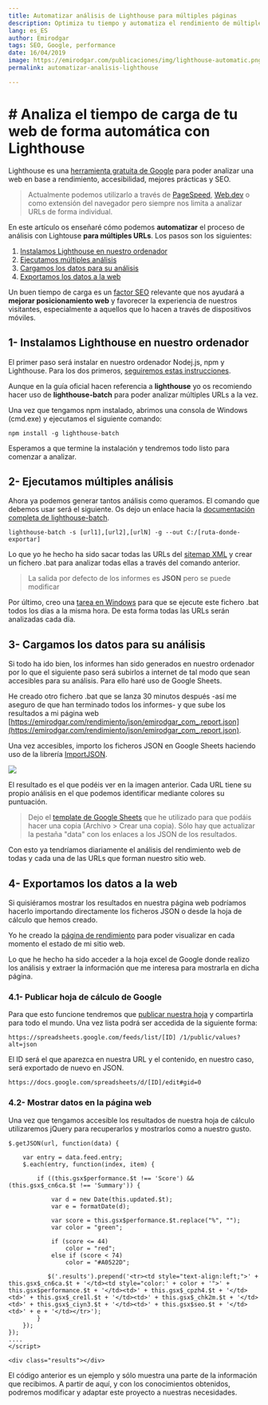 ```yaml
---
title: Automatizar análisis de Lighthouse para múltiples páginas
description: Optimiza tu tiempo y automatiza el rendimiento de múltiples URLs dentro de tu sitio web
lang: es_ES
author: Emirodgar
tags: SEO, Google, performance
date: 16/04/2019
image: https://emirodgar.com/publicaciones/img/lighthouse-automatic.png
permalink: automatizar-analisis-lighthouse

---
```


# # Analiza el tiempo de carga de tu web de forma automática con Lighthouse

Lighthouse es una  [herramienta gratuita de Google](https://emirodgar.com/[https://developers.google.com/web/tools/lighthouse/?hl=es](https://developers.google.com/web/tools/lighthouse/?hl=es))  para poder analizar una web en base a rendimiento, accesibilidad, mejores prácticas y SEO.

> Actualmente podemos utilizarlo a través de [PageSpeed]([https://developers.google.com/speed/pagespeed/insights/?hl=es](https://developers.google.com/speed/pagespeed/insights/?hl=es)), [Web.dev](https://web.dev) o como extensión del navegador pero siempre nos limita a analizar URLs de forma individual.

En este artículo os enseñaré cómo podemos **automatizar** el proceso de análisis con Lightouse **para múltiples URLs**. Los pasos son los siguientes:

 1. [Instalamos Lighthouse en nuestro ordenador](#instalacion)
 2. [Ejecutamos múltiples análisis](#analisis)
 3. [Cargamos los datos para su análisis](#carga)
 4. [Exportamos los datos a la web](#exportar)

Un buen tiempo de carga es un  [factor SEO](https://emirodgar.com/factores-seo)  relevante que nos ayudará a **mejorar posicionamiento web** y favorecer la experiencia de nuestros visitantes, especialmente a aquellos que lo hacen a través de dispositivos móviles.


## 1- <a name="instalacion"></a> Instalamos Lighthouse en nuestro ordenador

El primer paso será instalar en nuestro ordenador Nodej.js, npm y Lighthouse. Para los dos primeros,  [seguiremos estas instrucciones](https://www.npmjs.com/get-npm).

Aunque en la guía oficial hacen referencia a  **lighthouse**  yo os recomiendo hacer uso de  **lighthouse-batch**  para poder analizar múltiples URLs a la vez.

Una vez que tengamos npm instalado, abrimos una consola de Windows (cmd.exe) y ejecutamos el siguiente comando:

```
npm install -g lighthouse-batch

```
Esperamos a que termine la instalación y tendremos todo listo para comenzar a analizar.

## 2- <a name="analisis"></a> Ejecutamos múltiples análisis

Ahora ya podemos generar tantos análisis como queramos. El comando que debemos usar será el siguiente. Os dejo un enlace hacia la  [documentación completa de lighthouse-batch](https://emirodgar.com/[https://github.com/mikestead/lighthouse-batch](https://github.com/mikestead/lighthouse-batch)).

```
lighthouse-batch -s [url1],[url2],[urlN] -g --out C:/[ruta-donde-exportar]

```

Lo que yo he hecho ha sido sacar todas las URLs del  [sitemap XML](https://emirodgar.com/sitemap.xml)  y crear un fichero .bat para analizar todas ellas a través del comando anterior.

> La salida por defecto de los informes es  **JSON**  pero se puede modificar

Por último, creo una [tarea en Windows](https://answers.microsoft.com/es-es/windows/forum/all/aprende-a-usar-el-programador-de-tareas-de-windows/015b8362-95be-4460-ac51-a0917e4a2d4b) para que se ejecute este fichero .bat todos los días a la misma hora. De esta forma todas las URLs serán analizadas cada día.

## 3- <a name="carga"></a>Cargamos los datos para su análisis

Si todo ha ido bien, los informes han sido generados en nuestro ordenador por lo que el siguiente paso será subirlos a internet de tal modo que sean accesibles para su análisis. Para ello haré uso de Google Sheets.

He creado otro fichero .bat que se lanza 30 minutos después -así me aseguro de que han terminado todos los informes- y que sube los resultados a mi página web [https://emirodgar.com/rendimiento/json/emirodgar_com_.report.json](https://emirodgar.com/rendimiento/json/emirodgar_com_.report.json).

Una vez accesibles, importo los ficheros JSON en Google Sheets haciendo uso de la librería  [ImportJSON](https://emirodgar.com/[https://github.com/bradjasper/ImportJSON](https://github.com/bradjasper/ImportJSON)).

![](https://i.imgur.com/IrL1alS.png)

El resultado es el que podéis ver en la imagen anterior. Cada URL tiene su propio análisis en el que podemos identificar mediante colores su puntuación.

> Dejo el [template de Google Sheets](https://docs.google.com/spreadsheets/d/1whDp-4iFdMzHZiX0zg9_cndFdHpFS1xI_RHINBFr_E8/edit?usp=sharing) que he utilizado para que podáis hacer una copia (Archivo > Crear una copia). Sólo hay que actualizar la pestaña "data" con los enlaces a los JSON de los resultados.
> 
Con esto ya tendríamos diariamente el análisis del rendimiento web de todas y cada una de las URLs que forman nuestro sitio web.

## 4- <a name="exportar"></a>Exportamos los datos a la web

Si quisiéramos mostrar los resultados en nuestra página web podríamos hacerlo importando directamente los ficheros JSON o desde la hoja de cálculo que hemos creado. 

Yo he creado la  [página de rendimiento](https://emirodgar.com/rendimiento)  para poder visualizar en cada momento el estado de mi sitio web.

Lo que he hecho ha sido acceder a la hoja excel de Google donde realizo los análisis y extraer la información que me interesa para mostrarla en dicha página.

### 4.1- Publicar hoja de cálculo de Google

Para que esto funcione tendremos que [publicar nuestra hoja](https://support.google.com/docs/answer/183965?co=GENIE.Platform%3DDesktop&hl=es) y compartirla para todo el mundo. Una vez lista podrá ser accedida de la siguiente forma:

```
https://spreadsheets.google.com/feeds/list/[ID] /1/public/values?alt=json

```

El ID será el que aparezca en nuestra URL y el contenido, en nuestro caso, será exportado de nuevo en JSON.

```
https://docs.google.com/spreadsheets/d/[ID]/edit#gid=0

```
### 4.2- Mostrar datos en la página web

Una vez que tengamos accesible los resultados de nuestra hoja de cálculo utilizaremos jQuery para recuperarlos y mostrarlos como a nuestro gusto.

```
$.getJSON(url, function(data) {

    var entry = data.feed.entry;
    $.each(entry, function(index, item) {

        if ((this.gsx$performance.$t !== 'Score') && (this.gsx$_cn6ca.$t !== 'Summary')) {

            var d = new Date(this.updated.$t);
            var e = formatDate(d);

            var score = this.gsx$performance.$t.replace("%", "");
            var color = "green";

            if (score <= 44)
                color = "red";
            else if (score < 74)
                color = "#A0522D";

           $('.results').prepend('<tr><td style="text-align:left;">' + this.gsx$_cn6ca.$t + '</td><td style="color:' + color + '">' + this.gsx$performance.$t + '</td><td>' + this.gsx$_cpzh4.$t + '</td><td>' + this.gsx$_cre1l.$t + '</td><td>' + this.gsx$_chk2m.$t + '</td><td>' + this.gsx$_ciyn3.$t + '</td><td>' + this.gsx$seo.$t + '</td><td>' + e + '</td></tr>');
        } 
    });
});
....
</script>

<div class="results"></div>
```

El código anterior es un ejemplo y sólo muestra una parte de la información que recibimos. A partir de aquí, y con los conocimientos obtenidos, podremos modificar y adaptar este proyecto a nuestras necesidades.
<!--stackedit_data:
eyJoaXN0b3J5IjpbMjEzODc5NjAzOCw3OTAzNzI1MjQsLTExND
g4MDQ1MDksLTE0ODgwOTg2NjQsMTM1OTAyNjkyMl19
-->